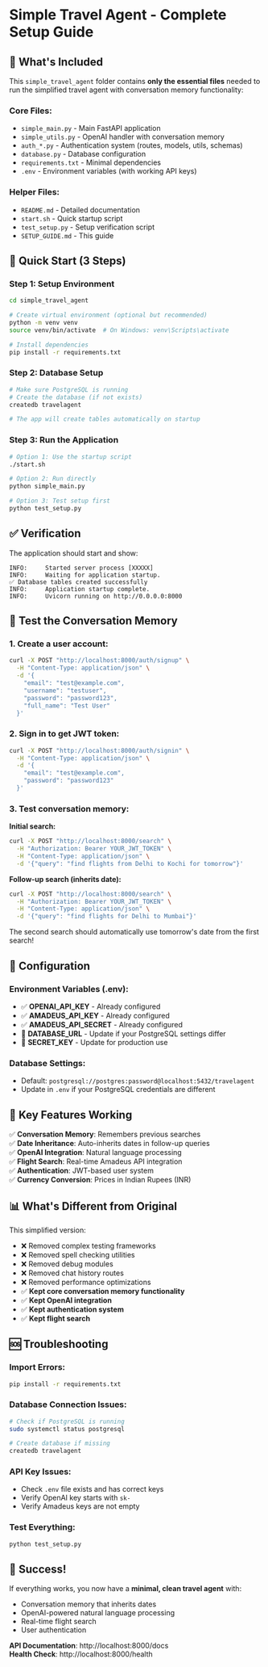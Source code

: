 # Simple Travel Agent - Complete Setup Guide

## 📁 What's Included

This `simple_travel_agent` folder contains **only the essential files** needed to run the simplified travel agent with conversation memory functionality:

### Core Files:
- `simple_main.py` - Main FastAPI application
- `simple_utils.py` - OpenAI handler with conversation memory
- `auth_*.py` - Authentication system (routes, models, utils, schemas)
- `database.py` - Database configuration
- `requirements.txt` - Minimal dependencies
- `.env` - Environment variables (with working API keys)

### Helper Files:
- `README.md` - Detailed documentation
- `start.sh` - Quick startup script
- `test_setup.py` - Setup verification script
- `SETUP_GUIDE.md` - This guide

## 🚀 Quick Start (3 Steps)

### Step 1: Setup Environment
```bash
cd simple_travel_agent

# Create virtual environment (optional but recommended)
python -m venv venv
source venv/bin/activate  # On Windows: venv\Scripts\activate

# Install dependencies
pip install -r requirements.txt
```

### Step 2: Database Setup
```bash
# Make sure PostgreSQL is running
# Create the database (if not exists)
createdb travelagent

# The app will create tables automatically on startup
```

### Step 3: Run the Application
```bash
# Option 1: Use the startup script
./start.sh

# Option 2: Run directly
python simple_main.py

# Option 3: Test setup first
python test_setup.py
```

## ✅ Verification

The application should start and show:
```
INFO:     Started server process [XXXXX]
INFO:     Waiting for application startup.
✅ Database tables created successfully
INFO:     Application startup complete.
INFO:     Uvicorn running on http://0.0.0.0:8000
```

## 🧪 Test the Conversation Memory

### 1. Create a user account:
```bash
curl -X POST "http://localhost:8000/auth/signup" \
  -H "Content-Type: application/json" \
  -d '{
    "email": "test@example.com",
    "username": "testuser", 
    "password": "password123",
    "full_name": "Test User"
  }'
```

### 2. Sign in to get JWT token:
```bash
curl -X POST "http://localhost:8000/auth/signin" \
  -H "Content-Type: application/json" \
  -d '{
    "email": "test@example.com",
    "password": "password123"
  }'
```

### 3. Test conversation memory:

**Initial search:**
```bash
curl -X POST "http://localhost:8000/search" \
  -H "Authorization: Bearer YOUR_JWT_TOKEN" \
  -H "Content-Type: application/json" \
  -d '{"query": "find flights from Delhi to Kochi for tomorrow"}'
```

**Follow-up search (inherits date):**
```bash
curl -X POST "http://localhost:8000/search" \
  -H "Authorization: Bearer YOUR_JWT_TOKEN" \
  -H "Content-Type: application/json" \
  -d '{"query": "find flights for Delhi to Mumbai"}'
```

The second search should automatically use tomorrow's date from the first search!

## 🔧 Configuration

### Environment Variables (.env):
- ✅ **OPENAI_API_KEY** - Already configured
- ✅ **AMADEUS_API_KEY** - Already configured  
- ✅ **AMADEUS_API_SECRET** - Already configured
- 🔧 **DATABASE_URL** - Update if your PostgreSQL settings differ
- 🔧 **SECRET_KEY** - Update for production use

### Database Settings:
- Default: `postgresql://postgres:password@localhost:5432/travelagent`
- Update in `.env` if your PostgreSQL credentials are different

## 🎯 Key Features Working

✅ **Conversation Memory**: Remembers previous searches  
✅ **Date Inheritance**: Auto-inherits dates in follow-up queries  
✅ **OpenAI Integration**: Natural language processing  
✅ **Flight Search**: Real-time Amadeus API integration  
✅ **Authentication**: JWT-based user system  
✅ **Currency Conversion**: Prices in Indian Rupees (INR)  

## 📊 What's Different from Original

This simplified version:
- ❌ Removed complex testing frameworks
- ❌ Removed spell checking utilities  
- ❌ Removed debug modules
- ❌ Removed chat history routes
- ❌ Removed performance optimizations
- ✅ **Kept core conversation memory functionality**
- ✅ **Kept OpenAI integration**
- ✅ **Kept authentication system**
- ✅ **Kept flight search**

## 🆘 Troubleshooting

### Import Errors:
```bash
pip install -r requirements.txt
```

### Database Connection Issues:
```bash
# Check if PostgreSQL is running
sudo systemctl status postgresql

# Create database if missing
createdb travelagent
```

### API Key Issues:
- Check `.env` file exists and has correct keys
- Verify OpenAI key starts with `sk-`
- Verify Amadeus keys are not empty

### Test Everything:
```bash
python test_setup.py
```

## 🎉 Success!

If everything works, you now have a **minimal, clean travel agent** with:
- Conversation memory that inherits dates
- OpenAI-powered natural language processing  
- Real-time flight search
- User authentication

**API Documentation**: http://localhost:8000/docs  
**Health Check**: http://localhost:8000/health
